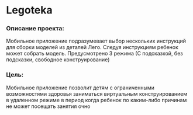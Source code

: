 # Legoteka

### Описание проекта:

Мобильное приложение подразумевает выбор нескольких инструкций для сборки моделей из деталей Лего. Следуя инструкциям ребенок может собрать модель. Предусмотрено 3 режима (С подсказкой, без подсказки, свободное конструирование)

### Цель:

Мобильное приложение позволит детям с ограниченными возможностями здоровья заниматься виртуальным конструированием в удаленном режиме в период когда ребенок по каким-либо причинам не может посещать занятия очно
